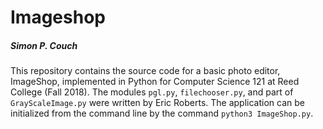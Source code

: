 
Imageshop
=========

##### *Simon P. Couch*

This repository contains the source code for a basic photo editor, ImageShop, implemented in Python for Computer Science 121 at Reed College (Fall 2018). The modules `pgl.py`, `filechooser.py`, and part of `GrayScaleImage.py` were written by Eric Roberts. The application can be initialized from the command line by the command `python3 ImageShop.py`.

